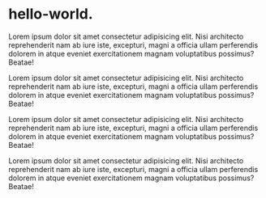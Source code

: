 # hello-world. 
Lorem ipsum dolor sit amet consectetur adipisicing elit. Nisi architecto reprehenderit nam ab iure iste, excepturi, magni a officia ullam perferendis dolorem in atque eveniet exercitationem magnam voluptatibus possimus? Beatae!

Lorem ipsum dolor sit amet consectetur adipisicing elit. Nisi architecto reprehenderit nam ab iure iste, excepturi, magni a officia ullam perferendis dolorem in atque eveniet exercitationem magnam voluptatibus possimus? Beatae!

Lorem ipsum dolor sit amet consectetur adipisicing elit. Nisi architecto reprehenderit nam ab iure iste, excepturi, magni a officia ullam perferendis dolorem in atque eveniet exercitationem magnam voluptatibus possimus? Beatae!

Lorem ipsum dolor sit amet consectetur adipisicing elit. Nisi architecto reprehenderit nam ab iure iste, excepturi, magni a officia ullam perferendis dolorem in atque eveniet exercitationem magnam voluptatibus possimus? Beatae!


